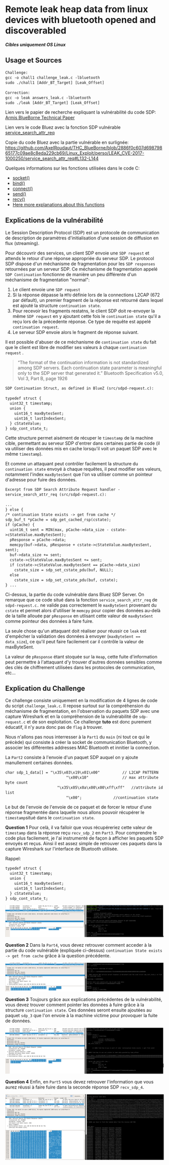 # Remote leak heap data from linux devices with bluetooth opened and discoverabled

***Cibles uniquement OS Linux***

## Usage et Sources
```
Challenge: 
gcc -o chall1 challenge_leak.c -lbluetooth
sudo ./chall1 [Addr_BT_Target] [Leak_Offset]

Correction: 
gcc -o leak answers_leak.c -lbluetooth
sudo ./leak [Addr_BT_Target] [Leak_Offset]
```

Lien vers le papier de recherche expliquant la vulnérabilité du code SDP: [Armis BlueBorne Technical Paper](http://go.armis.com/hubfs/BlueBorne%20Technical%20White%20Paper-1.pdf?t=1517293112971)

Lien vers le code Bluez avec la fonction SDP vulnérable [service_search_attr_req](https://sourcecodebrowser.com/bluez/4.81/sdpd-request_8c.html#a88a67e8cc83d0f53b65629478bc16a06)

Copie du code Bluez avec la partie vulnérable en surlignée:  https://github.com/AxelRoudaut/THC_BlueBorne/blob/2886f0c607d69879865177c09ae8c8eda229cb69/Linux_Exploit/perso/LEAK_CVE-2017-1000250/service_search_attr_req#L132-L144 

Quelques informations sur les fonctions utilisées dans le code C:
  - [socket()](http://pubs.opengroup.org/onlinepubs/7908799/xns/socket.html)
  - [bind()](http://pubs.opengroup.org/onlinepubs/7908799/xns/bind.html)
  - [connect()](http://pubs.opengroup.org/onlinepubs/7908799/xns/connect.html)
  - [send()](http://pubs.opengroup.org/onlinepubs/7908799/xns/send.html)
  - [recv()](http://pubs.opengroup.org/onlinepubs/7908799/xns/recv.html)
  - [Here more explanations about this functions](http://www.i3s.unice.fr/~tettaman/Classes/L2I/ProgSys/11_IntroSockets.pdf)

## Explications de la vulnérabilité

Le Session Description Protocol (SDP) est un protocole de communication de description de paramètres d'initialisation d'une session de diffusion en flux (streaming).

Pour découvrir des services, un client SDP envoie une `SDP request` et attends le retour d'une réponse appropriée du serveur SDP. Le protocol SDP dispose d'un méchanisme de fragmentation pour les `SDP responses` retournées par un serveur SDP. Ce méchanisme de fragmentation appelé `SDP Continuation` fonctionne de manière un peu différente d'un méchanisme de fragmentation "normal":

  1. Le client envoie une `SDP request` 
  2. Si la réponse dépasse la `MTU` définie lors de la connections L2CAP (672 par défault), un premier fragment de la réponse est retourné dans lequel est ajouté la structure `continuation state`.
  3. Pour recevoir les fragments restatns, le client SDP doit re-envoyer la même `SDP request` en y ajoutant cette fois le `continuation state` qu'il a reçu lors de la précedente réponse. Ce type de requête est appelé `continuation request`.
  4. Le serveur SDP envoie alors le fragment de réponse suivant. 

Il est possible d'abuser de ce méchanisme de `continuation state` du fait que le client est libre de modifier ses valeurs à chaque `continuation request` .

> “The format of the continuation information is not standardized among SDP servers. Each
continuation state parameter is meaningful only to the SDP server that generated it.”
Bluetooth Specification v5.0, Vol 3, Part B, page 1926

```
SDP Continuation Struct, as defined in BlueZ (src/sdpd-request.c):

typedef struct {
  uint32_t timestamp;
  union {
    uint16_t maxBytesSent;
    uint16_t lastIndexSent;
  } cStateValue;
} sdp_cont_state_t;
```

Cette structure permet aisément de récuper le `timestamp` de la machine cible, permettant au serveur SDP d'entrer dans certaines partie de code (il va utiliser des données mis en cache lorsqu'il voit un paquet SDP avec le même `timestamp`).

Et comme un attaquant peut contrôler facilement la structure du `continuation state` envoyé à chaque requêtes, il peut modifier ses valeurs, notamment l'index `maxBytesSent` que l'on va utiliser comme un pointeur d'adresse pour fuire des données.

```
Excerpt from SDP Search Attribute Request handler - service_search_attr_req (src/sdpd-request.c):

...
} else {
/* continuation State exists -> get from cache */
sdp_buf_t *pCache = sdp_get_cached_rsp(cstate);
if (pCache) {
  uint16_t sent = MIN(max, pCache->data_size - cstate->cStateValue.maxBytesSent);
  pResponse = pCache->data;
  memcpy(buf->data, pResponse + cstate->cStateValue.maxBytesSent, sent);
  buf->data_size += sent;
  cstate->cStateValue.maxBytesSent += sent;
  if (cstate->cStateValue.maxBytesSent == pCache->data_size)
    cstate_size = sdp_set_cstate_pdu(buf, NULL);
  else
    cstate_size = sdp_set_cstate_pdu(buf, cstate);
} ...
```

Ci-dessus, la partie du code vulnérable dans Bluez SDP Server. On remarque que ce code situé dans la fonction `service_search_attr_req` de `sdpd-request.c.` ne valide pas correctement le `maxByteSent` provenant du `cstate` et permet alors d'utiliser le `memcpy` pour copier des données au-delà de la taille allouée par `pResponse` en utlisant cette valeur de `maxByteSent` comme pointeur des données à faire fuire.

La seule chose qu'un attaquant doit réaliser pour réussir ce `leak` est d'empêcher la validation des données à envoyer (`maxByteSent == data_size`), ce qu'il peut faire facilement car il contrôle la valeur de maxByteSent.

La valeur de `pResponse` étant stoquée sur la `Heap`, cette fuite d'information peut permettre à l'attaquant d'y trouver d'autres données sensibles comme des clés de chiffrement utilisées dans les protocoles de communication, etc...


## Explication du Challenge

Ce challenge consiste uniquement en la modification de 4 lignes de code du script `challenge_leak.c`. Il repose surtout sur la compréhension du méchanisme de fragmentation, en l'observation du paquets SDP avec une capture Wireshark et en la compréhension de la vulnérabilité de `sdp-request.c` et de son exploitation.
Ce challenge **tuto** est donc purement éducatif, il n'y aura donc pas de `flag` à trouver.

Nous n'allons pas nous interresser à la `Part1` du `main` (ni tout ce qui le précède) qui consiste à créer la socket de communication Bluetooth, y associer les différentes addresses MAC Bluetooth et innitier la connection.

La `Part2` consiste à l'envoie d'un paquet SDP auquel on y ajoute manullement certaines données.
```
char sdp_1_data[] = "\x35\x03\x19\x01\x00" 			// L2CAP PATTERN
                           "\x00\x10" 	 			// max attribute byte count
 	                   "\x35\x05\x0a\x00\x00\xff\xff" 	//attribute id list
                           "\x00"; 				//continuation state
```
Le but de l'envoie de l'envoie de ce paquet et de forcer le retour d'une réponse fragmentée dans laquelle nous allons pouvoir récupérer le `timestamp`situé dans le `continuation state`.

**Question 1**
Pour celà, il va falloir que vous récupéreriez cette valeur de `timestamp` dans la réponse reçu `recv_sdp_2` en `Part3`.
Pour comprendre le code plus facilement, je l'ai instrumenté de façon à afficher les paquets SDP envoyés et reçus. Ainsi il est assez simple de retrouver ces paquets dans la capture Wireshark sur l'interface de Bluetooth utilisée.

Rappel:
```
typedef struct {
  uint32_t timestamp;
  union {
    uint16_t maxBytesSent;
    uint16_t lastIndexSent;
  } cStateValue;
} sdp_cont_state_t;
```

![alt text](https://github.com/AxelRoudaut/THC_BlueBorne/blob/master/images/sdp_1.PNG)

**Question 2**
Dans la `Part4`, vous devez retrouver comment acceder à la partie du code vulnérable (expliquée ci-dessus) `continuation State exists -> get from cache` grâce à la question précédente.

![alt text](https://github.com/AxelRoudaut/THC_BlueBorne/blob/master/images/sdp_2.PNG)

**Question 3**
Toujours grâce aux explications précédentes de la vulnérabilité, vous devez trouver comment pointer les données à fuire grâce à la structure `continuation state`. 
Ces données seront ensuite ajoutées au paquet `sdp_3` que l'on envoie à la machine victime pour provoquer la fuite de données.

![alt text](https://github.com/AxelRoudaut/THC_BlueBorne/blob/master/images/sdp_3.PNG)

**Question 4**
Enfin, en `Part5` vous devez retrouver l'information que vous aurez réussi à faire fuire dans la seconde réponse SDP `recv_sdp_4`.

![alt text](https://github.com/AxelRoudaut/THC_BlueBorne/blob/master/images/sdp_4.PNG)
